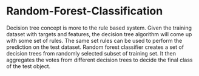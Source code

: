 # Random-Forest-Classification
Decision tree concept is more to the rule based system. Given the training dataset with targets and features, the decision tree algorithm will come up with some set of rules. The same set rules can be used to perform the prediction on the test dataset.
Random forest classifier creates a set of decision trees from randomly selected subset of training set. It then aggregates the votes from different decision trees to decide the final class of the test object.
